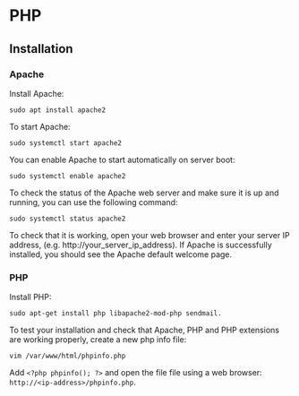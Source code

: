 # PHP

## Installation

### Apache 

Install Apache:

    sudo apt install apache2

To start Apache:

    sudo systemctl start apache2

You can enable Apache to start automatically on server boot:

    sudo systemctl enable apache2

To check the status of the Apache web server and make sure it is up and running, you can use the following command:

    sudo systemctl status apache2

To check that it is working, open your web browser and enter your server IP address, (e.g. http://your_server_ip_address). If Apache is successfully installed, you should see the Apache default welcome page.

### PHP

Install PHP:

    sudo apt-get install php libapache2-mod-php sendmail.

To test your installation and check that Apache, PHP and PHP extensions are working properly, create a new php info file:

    vim /var/www/html/phpinfo.php

Add `<?php phpinfo(); ?>` and open the file file using a web browser: `http://<ip-address>/phpinfo.php`.


